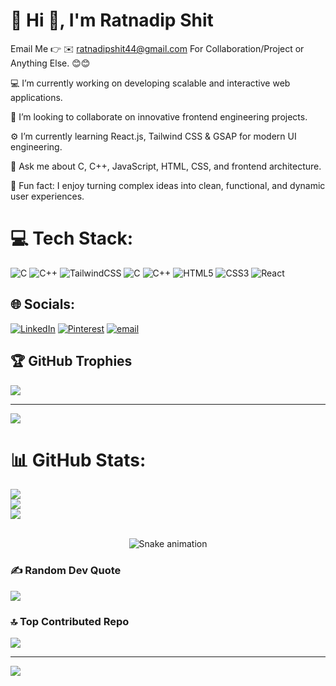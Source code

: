# 💫 Hi 👋, I'm Ratnadip Shit
Email Me 👉 ✉️ ratnadipshit44@gmail.com For Collaboration/Project or Anything Else. 😊😊

💻 I’m currently working on developing scalable and interactive web applications.

🤝 I’m looking to collaborate on innovative frontend engineering projects.

⚙️ I’m currently learning React.js, Tailwind CSS & GSAP for modern UI engineering.

📌 Ask me about C, C++, JavaScript, HTML, CSS, and frontend architecture.

🚀 Fun fact: I enjoy turning complex ideas into clean, functional, and dynamic user experiences.



# 💻 Tech Stack:
![C](https://img.shields.io/badge/c-%2300599C.svg?style=for-the-badge&logo=c&logoColor=white) ![C++](https://img.shields.io/badge/c++-%2300599C.svg?style=for-the-badge&logo=c%2B%2B&logoColor=white) ![TailwindCSS](https://img.shields.io/badge/tailwindcss-%2338B2AC.svg?style=for-the-badge&logo=tailwind-css&logoColor=white) ![C](https://img.shields.io/badge/c-%2300599C.svg?style=for-the-badge&logo=c&logoColor=white) ![C++](https://img.shields.io/badge/c++-%2300599C.svg?style=for-the-badge&logo=c%2B%2B&logoColor=white) ![HTML5](https://img.shields.io/badge/html5-%23E34F26.svg?style=for-the-badge&logo=html5&logoColor=white) ![CSS3](https://img.shields.io/badge/css3-%231572B6.svg?style=for-the-badge&logo=css3&logoColor=white) ![React](https://img.shields.io/badge/react-%2320232a.svg?style=for-the-badge&logo=react&logoColor=%2361DAFB)

## 🌐 Socials:
[![LinkedIn](https://img.shields.io/badge/LinkedIn-%230077B5.svg?logo=linkedin&logoColor=white)](https://linkedin.com/in/https://www.linkedin.com/in/ratnadip-shit-1007a7325/) [![Pinterest](https://img.shields.io/badge/Pinterest-%23E60023.svg?logo=Pinterest&logoColor=white)](https://pinterest.com/ratnadipshit) [![email](https://img.shields.io/badge/Email-D14836?logo=gmail&logoColor=white)](mailto:ratnadipshit44@gmail.com) 

## 🏆 GitHub Trophies
![](https://github-profile-trophy.vercel.app/?username=ratnadip256&theme=radical&no-frame=false&no-bg=true&margin-w=4)

---
[![](https://visitcount.itsvg.in/api?id=ratnadip256&icon=0&color=0)](https://visitcount.itsvg.in)

<!-- Proudly created with GPRM ( https://gprm.itsvg.in ) -->

# 📊 GitHub Stats:
![](https://github-readme-stats.vercel.app/api?username=ratnadip256&theme=dark&hide_border=false&include_all_commits=true&count_private=false)<br/>
![](https://nirzak-streak-stats.vercel.app/?user=ratnadip256&theme=dark&hide_border=false)<br/>
![](https://github-readme-stats.vercel.app/api/top-langs/?username=ratnadip256&theme=dark&hide_border=false&include_all_commits=true&count_private=false&layout=compact)

</div><br>
<!-- Snake Game Repo View -->

<div align="center">
  <img src="https://profile-readme-generator.com/assets/snake.svg" alt="Snake animation" />
</div>

### ✍️ Random Dev Quote
![](https://quotes-github-readme.vercel.app/api?type=horizontal&theme=radical)

### 🔝 Top Contributed Repo
![](https://github-contributor-stats.vercel.app/api?username=ratnadip256&limit=5&theme=dark&combine_all_yearly_contributions=true)

---
[![](https://visitcount.itsvg.in/api?id=ratnadip256&icon=0&color=0)](https://visitcount.itsvg.in)

<!-- Proudly created with GPRM ( https://gprm.itsvg.in ) -->
